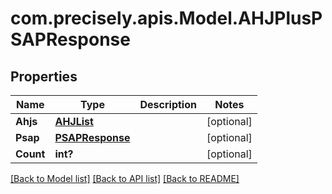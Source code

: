 # com.precisely.apis.Model.AHJPlusPSAPResponse
## Properties

Name | Type | Description | Notes
------------ | ------------- | ------------- | -------------
**Ahjs** | [**AHJList**](AHJList.md) |  | [optional] 
**Psap** | [**PSAPResponse**](PSAPResponse.md) |  | [optional] 
**Count** | **int?** |  | [optional] 

[[Back to Model list]](../README.md#documentation-for-models) [[Back to API list]](../README.md#documentation-for-api-endpoints) [[Back to README]](../README.md)

